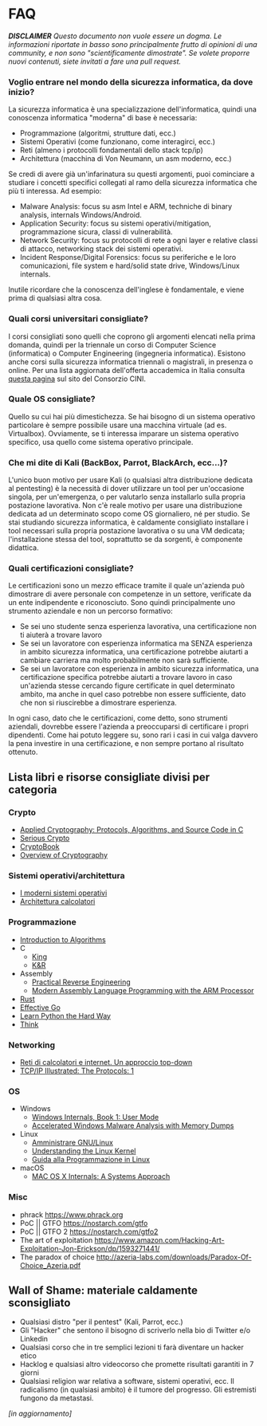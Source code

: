 # FAQ

***DISCLAIMER** Questo documento non vuole essere un dogma. Le informazioni riportate in basso sono principalmente frutto di opinioni di una community, e non sono "scientificamente dimostrate". Se volete proporre nuovi contenuti, siete invitati a fare una pull request.*

### Voglio entrare nel mondo della sicurezza informatica, da dove inizio?
La sicurezza informatica è una specializzazione dell'informatica, quindi una conoscenza informatica "moderna" di base è necessaria:
- Programmazione (algoritmi, strutture dati, ecc.)
- Sistemi Operativi (come funzionano, come interagirci, ecc.)
- Reti (almeno i protocolli fondamentali dello stack tcp/ip)
- Architettura (macchina di Von Neumann, un asm moderno, ecc.)

Se credi di avere già un'infarinatura su questi argomenti, puoi cominciare a studiare i concetti specifici collegati al ramo della sicurezza informatica che più ti interessa. Ad esempio:
- Malware Analysis: focus su asm Intel e ARM, techniche di binary analysis, internals Windows/Android.
- Application Security: focus su sistemi operativi/mitigation, programmazione sicura, classi di vulnerabilità.
- Network Security: focus su protocolli di rete a ogni layer e relative classi di attacco, networking stack dei sistemi operativi.
- Incident Response/Digital Forensics: focus su periferiche e le loro comunicazioni, file system e hard/solid state drive, Windows/Linux internals.

Inutile ricordare che la conoscenza dell'inglese è fondamentale, e viene prima di qualsiasi altra cosa.

### Quali corsi universitari consigliate?
I corsi consigliati sono quelli che coprono gli argomenti elencati nella prima domanda, quindi per la triennale un corso di Computer Science (informatica) o Computer Engineering (ingegneria informatica).
Esistono anche corsi sulla sicurezza informatica triennali o magistrali, in presenza o online.
Per una lista aggiornata dell'offerta accademica in Italia consulta [questa pagina](https://www.consorzio-cini.it/index.php/it/labcs-home/formazione-in-cyber-security-in-italia) sul sito del Consorzio CINI.

### Quale OS consigliate?  
Quello su cui hai più dimestichezza. Se hai bisogno di un sistema operativo particolare è sempre possibile usare una macchina virtuale (ad es. Virtualbox). Ovviamente, se ti interessa imparare un sistema operativo specifico, usa quello come sistema operativo principale.

### Che mi dite di Kali (BackBox, Parrot, BlackArch, ecc...)?
L'unico buon motivo per usare Kali (o qualsiasi altra distribuzione dedicata al pentesting) è la necessità di dover utilizzare un tool per un'occasione singola, per un'emergenza, o per valutarlo senza installarlo sulla propria postazione lavorativa. Non c'è reale motivo per usare una distribuzione dedicata ad un determinato scopo come OS giornaliero, né per studio. Se stai studiando sicurezza informatica, è caldamente consigliato installare i tool necessari sulla propria postazione lavorativa o su una VM dedicata; l'installazione stessa del tool, soprattutto se da sorgenti, è componente didattica.

### Quali certificazioni consigliate?
Le certificazioni sono un mezzo efficace tramite il quale un'azienda può dimostrare di avere personale con competenze in un settore, verificate da un ente indipendente e riconosciuto. Sono quindi principalmente uno strumento aziendale e non un percorso formativo:
- Se sei uno studente senza esperienza lavorativa, una certificazione non ti aiuterà a trovare lavoro
- Se sei un lavoratore con esperienza informatica ma SENZA esperienza in ambito sicurezza informatica, una certificazione potrebbe aiutarti a cambiare carriera ma molto probabilmente non sarà sufficiente.
- Se sei un lavoratore con esperienza in ambito sicurezza informatica, una certificazione specifica potrebbe aiutarti a trovare lavoro in caso un'azienda stesse cercando figure certificate in quel determinato ambito, ma anche in quel caso potrebbe non essere sufficiente, dato che non si riuscirebbe a dimostrare esperienza.

In ogni caso, dato che le certificazioni, come detto, sono strumenti aziendali, dovrebbe essere l'azienda a preoccuparsi di certificare i propri dipendenti. Come hai potuto leggere su, sono rari i casi in cui valga davvero la pena investire in una certificazione, e non sempre portano al risultato ottenuto.

## Lista libri e risorse consigliate divisi per categoria

### Crypto
- [Applied Cryptography: Protocols, Algorithms, and Source Code in C](https://www.amazon.it/Applied-Cryptography-Protocols-Algorithms-Source/dp/1119096723/)
- [Serious Crypto](https://nostarch.com/seriouscrypto)
- [CryptoBook](https://crypto.stanford.edu/~dabo/cryptobook/)
- [Overview of Cryptography](https://www.garykessler.net/library/crypto.html)

### Sistemi operativi/architettura
- [I moderni sistemi operativi](https://www.amazon.it/moderni-sistemi-operativi-aggiornamento-online/dp/8891901016/)
- [Architettura calcolatori](https://www.amazon.it/Architettura-dei-calcolatori-approccio-strutturale/dp/8871929624/)

### Programmazione
- [Introduction to Algorithms](https://www.amazon.it/Introduction-Algorithms-Thomas-H-Cormen/dp/0262533057/)
- C
  - [King](https://www.amazon.it/Programmazione-C-Kim-N-King/dp/8838785821/)
  - [K&R](https://www.dipmat.univpm.it/~demeio/public/the_c_programming_language_2.pdf)
- Assembly
  - [Practical Reverse Engineering](https://www.amazon.it/Practical-Reverse-Engineering-Reversing-Obfuscation-ebook/dp/B00IA22R2Y/)
  - [Modern Assembly Language Programming with the ARM Processor](https://www.amazon.it/Modern-Assembly-Language-Programming-Processor/dp/0128036982/)
- [Rust](https://doc.rust-lang.org/book/)
- [Effective Go](https://golang.org/doc/effective_go.html)
- [Learn Python the Hard Way](https://learnpythonthehardway.org/)
- [Think](https://greenteapress.com/wp/)

### Networking
- [Reti di calcolatori e internet. Un approccio top-down](https://www.amazon.it/calcolatori-internet-approccio-top-down-aggiornamento/dp/8891902543/)
- [TCP/IP Illustrated: The Protocols: 1](https://www.amazon.it/TCP-IP-Illustrated-Protocols-1/dp/0321336313/)


### OS
- Windows
  - [Windows Internals, Book 1: User Mode](https://www.amazon.it/Windows-Internals-Book-User-Mode/dp/0735684189/)
  - [Accelerated Windows Malware Analysis with Memory Dumps](https://www.amazon.it/Accelerated-Windows-Malware-Analysis-Memory/dp/1908043865/)
- Linux
  - [Amministrare GNU/Linux](https://www.operedigitali.com/archivio/Amministrare-GNU-Linux-V4.0-web-cover-bis.pdf)
  - [Understanding the Linux Kernel](https://www.amazon.it/Understanding-Linux-Kernel-Daniel-Bovet/dp/0596005652/)
  - [Guida alla Programmazione in Linux](https://gapil.gnulinux.it/)
- macOS
  - [MAC OS X Internals: A Systems Approach](https://www.amazon.it/MAC-OS-Internals-Systems-Approach/dp/0134426541/)

### Misc
- phrack https://www.phrack.org
- PoC || GTFO https://nostarch.com/gtfo
- PoC || GTFO 2 https://nostarch.com/gtfo2
- The art of exploitation https://www.amazon.com/Hacking-Art-Exploitation-Jon-Erickson/dp/1593271441/
- The paradox of choice http://azeria-labs.com/downloads/Paradox-Of-Choice_Azeria.pdf

## Wall of Shame: materiale caldamente sconsigliato
- Qualsiasi distro "per il pentest" (Kali, Parrot, ecc.)
- Gli "Hacker" che sentono il bisogno di scriverlo nella bio di Twitter e/o Linkedin
- Qualsiasi corso che in tre semplici lezioni ti farà diventare un hacker etico
- Hacklog e qualsiasi altro videocorso che promette risultati garantiti in 7 giorni
- Qualsiasi religion war relativa a software, sistemi operativi, ecc. Il radicalismo (in qualsiasi ambito) è il tumore del progresso. Gli estremisti fungono da metastasi.

*[in aggiornamento]*
